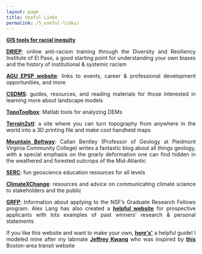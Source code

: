 ```yaml
---
layout: page
title: Useful Links
permalink: /5_useful-links/
---
```


<p style="text-align:justify"> <a href=" https://www.esri.com/en-us/racial-equity/overview"><b>GIS tools for racial inequity</b></a>
</p>

<p style="text-align:justify"> <a href=" https://www.driep.org/anti-racism-training"><b>DRIEP</b></a>: online anti-racism training through the Diversity and Resiliency Institute of El Paso, a good starting point for understanding your own biases and the history of institutional & systemic racism
</p>

<p style="text-align:justify"> <a href=" https://connect.agu.org/epsp/about/students"><b>AGU EPSP website</b></a>: links to events, career & professional development opportunities, and more
</p>

<p style="text-align:justify"> <a href=" https://csdms.colorado.edu/wiki/Main_Page"><b>CSDMS</b></a>: guides, resources, and reading materials for those interested in learning more about landscape models
</p>

<p style="text-align:justify"> <a href=" https://topotoolbox.wordpress.com/"><b>TopoToolbox</b></a>: Matlab tools for analyzing DEMs
</p>

<p style="text-align:justify"> <a href=" https://jthatch.com/Terrain2STL/"><b>Terrain2stl</b></a>: a site where you can turn topography from anywhere in the world into a 3D printing file and make cool handheld maps
</p>

<p style="text-align:justify"> <a href=" https://blogs.agu.org/mountainbeltway/"><b>Mountain Beltway</b></a>: Callan Bentley (Professor of Geology at Piedmont Virginia Community College) writes a fantastic blog about all things geology, with a special emphasis on the gnarly deformation one can find hidden in the weathered and forested outcrops of the Mid-Atlantic
</p>

<p style="text-align:justify"> <a href=" https://serc.carleton.edu/index.html"><b>SERC</b></a>: fun geoscience education resources for all levels
</p>

<p style="text-align:justify"> <a href=" https://climate-xchange.org/communicating-the-climate-crisis/"><b>ClimateXChange</b></a>: resources and advice on communicating climate science to stakeholders and the public
</p>


<p style="text-align:justify"> <a href=" https://www.nsfgrfp.org/"><b>GRFP</b></a>: Information about applying to the NSF’s Graduate Research Fellows program. Alex Lang has also created a <a href=" https://www.alexhunterlang.com/nsf-fellowship"><b>helpful website</b></a> for prospective applicants with lots examples of past winners’ research & personal statements
</p>

<p style="text-align:justify">If you like this website and want to make your own, <a href=" https://programminghistorian.org/en/lessons/building-static-sites-with-jekyll-github-pages"><b>here's'</b></a> a helpful guide! I modeled mine after my labmate <a href=" https://jeffskwang.github.io/research/"><b>Jeffrey Kwang</b></a> who was inspired by <a href=" http://mbtaviz.github.io/"><b>this</b></a> Boston-area transit website
</p>
